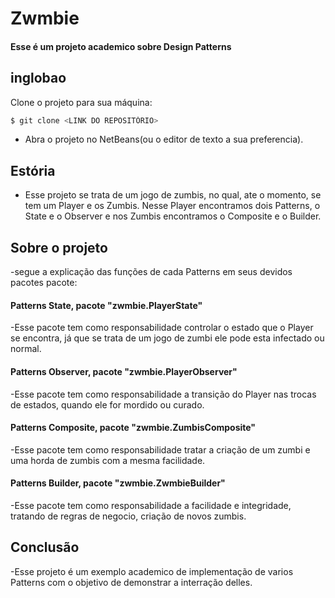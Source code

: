 Zwmbie
=====================

#### Esse é um projeto academico sobre Design Patterns

## inglobao

Clone o projeto para sua máquina:

```bash
$ git clone <LINK DO REPOSITÓRIO>
```

- Abra o projeto no NetBeans(ou o editor de texto a sua preferencia).

## Estória

- Esse projeto se trata de um jogo de zumbis, no qual, ate o momento, se tem um Player e os Zumbis. Nesse Player
encontramos dois Patterns, o State e o Observer e nos Zumbis encontramos o Composite e o Builder.

## Sobre o projeto
-segue a explicação das funções de cada Patterns em seus devidos pacotes pacote:
	
#### Patterns State, pacote "zwmbie.PlayerState"

-Esse pacote tem como responsabilidade controlar o estado que o Player se encontra, já que se trata de um jogo de zumbi ele pode esta infectado ou normal.

#### Patterns Observer, pacote "zwmbie.PlayerObserver"

-Esse pacote tem como responsabilidade a transição do Player nas trocas de estados, quando ele for mordido ou curado.


#### Patterns Composite, pacote "zwmbie.ZumbisComposite"

-Esse pacote tem como responsabilidade tratar a criação de um zumbi e uma horda de zumbis com a mesma facilidade.


#### Patterns Builder, pacote "zwmbie.ZwmbieBuilder"

-Esse pacote tem como responsabilidade a facilidade e integridade, tratando de regras de negocio, criação de novos zumbis.

## Conclusão

-Esse projeto é um exemplo academico de implementação de varios Patterns com o objetivo de demonstrar a interração delles.
